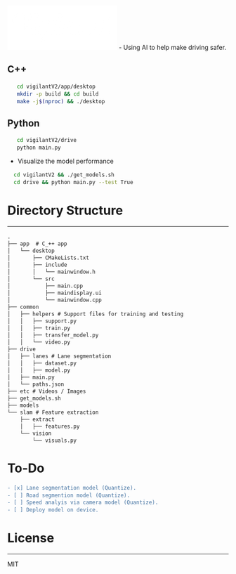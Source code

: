 <img src="etc/logo_light.png" alt="logo"/>
- Using AI to help make driving safer.

## C++
```sh
   cd vigilantV2/app/desktop
   mkdir -p build && cd build
   make -j$(nproc) && ./desktop
```
## Python 
```sh
   cd vigilantV2/drive
   python main.py
```
- Visualize the model performance
```sh
  cd vigilantV2 && ./get_models.sh
  cd drive && python main.py --test True
```


# Directory Structure
------
    .
    ├── app  # C_++ app
    │   └── desktop
    │       ├── CMakeLists.txt
    │       ├── include
    │       │   └── mainwindow.h
    │       └── src
    │           ├── main.cpp
    │           ├── maindisplay.ui
    │           └── mainwindow.cpp
    ├── common 
    │   ├── helpers # Support files for training and testing
    │   │   ├── support.py
    │   │   ├── train.py
    │   │   ├── transfer_model.py
    │   │   └── video.py
    ├── drive  
    │   ├── lanes # Lane segmentation
    │   │   ├── dataset.py
    │   │   ├── model.py
    │   ├── main.py
    │   └── paths.json
    ├── etc # Videos / Images
    ├── get_models.sh 
    ├── models 
    └── slam # Feature extraction 
        ├── extract
        │   ├── features.py
        └── vision
            └── visuals.py

# To-Do
```diff
- [x] Lane segmentation model (Quantize). 
- [ ] Road segmention model (Quantize).  
- [ ] Speed analyis via camera model (Quantize). 
- [ ] Deploy model on device. 
```

# License
----
MIT

